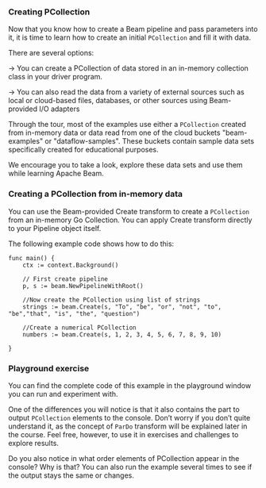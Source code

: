 <!--
Licensed under the Apache License, Version 2.0 (the "License");
you may not use this file except in compliance with the License.
You may obtain a copy of the License at

http://www.apache.org/licenses/LICENSE-2.0

Unless required by applicable law or agreed to in writing, software
distributed under the License is distributed on an "AS IS" BASIS,
WITHOUT WARRANTIES OR CONDITIONS OF ANY KIND, either express or implied.
See the License for the specific language governing permissions and
limitations under the License.
-->
### Creating PCollection

Now that you know how to create a Beam pipeline and pass parameters into it, it is time to learn how to create an initial `PCollection` and fill it with data.

There are several options:

→ You can create a PCollection of data stored in an in-memory collection class in your driver program.

→ You can also read the data from a variety of external sources such as local or cloud-based files, databases, or other sources using Beam-provided I/O adapters

Through the tour, most of the examples use either a `PCollection` created from in-memory data or data read from one of the cloud buckets "beam-examples" or "dataflow-samples". These buckets contain sample data sets specifically created for educational purposes.

We encourage you to take a look, explore these data sets and use them while learning Apache Beam.

### Creating a PCollection from in-memory data

You can use the Beam-provided Create transform to create a `PCollection` from an in-memory Go Collection. You can apply Create transform directly to your Pipeline object itself.

The following example code shows how to do this:

```
func main() {
    ctx := context.Background()

    // First create pipeline
    p, s := beam.NewPipelineWithRoot()

    //Now create the PCollection using list of strings
    strings := beam.Create(s, "To", "be", "or", "not", "to", "be","that", "is", "the", "question")

    //Create a numerical PCollection
    numbers := beam.Create(s, 1, 2, 3, 4, 5, 6, 7, 8, 9, 10)

}
```

### Playground exercise

You can find the complete code of this example in the playground window you can run and experiment with.

One of the differences you will notice is that it also contains the part to output `PCollection` elements to the console. Don’t worry if you don’t quite understand it, as the concept of `ParDo` transform will be explained later in the course. Feel free, however, to use it in exercises and challenges to explore results.

Do you also notice in what order elements of PCollection appear in the console? Why is that? You can also run the example several times to see if the output stays the same or changes.
